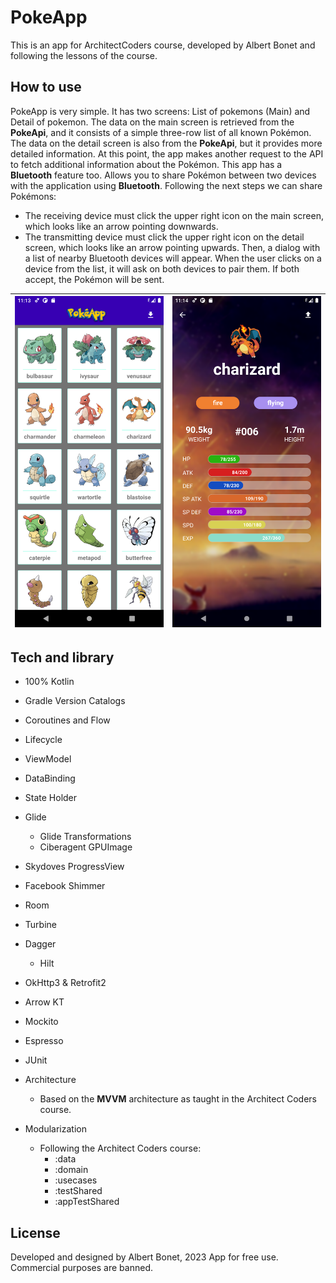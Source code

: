 
# **PokeApp**
This is an app for ArchitectCoders course, developed by Albert Bonet and following the lessons of the course.

## How to use
PokeApp is very simple. It has two screens: List of pokemons (Main) and Detail of pokemon. The data on the main screen is retrieved from the **PokeApi**, and it consists of a simple three-row list of all known Pokémon. The data on the detail screen is also from the **PokeApi**, but it provides more detailed information. At this point, the app makes another request to the API to fetch additional information about the Pokémon.
This app has a **Bluetooth** feature too. Allows you to share Pokémon between two devices with the application using **Bluetooth**. Following the next steps we can share Pokémons:

 -   The receiving device must click the upper right icon on the main screen, which looks like an arrow pointing downwards.
 - The transmitting device must click the upper right icon on the detail screen, which looks like an arrow pointing upwards. Then, a dialog with a list of nearby Bluetooth devices will appear. When the user clicks on a device from the list, it will ask on both devices to pair them. If both accept, the Pokémon will be sent.

|  ![Main screen](https://raw.githubusercontent.com/Abv1206/pokeapp/master/images/main_screen.png)|![Detail screen](https://raw.githubusercontent.com/Abv1206/pokeapp/master/images/detail_screen.png)  |
|--|--|

## Tech and library
- 100% Kotlin
- Gradle Version Catalogs
- Coroutines and Flow
- Lifecycle
- ViewModel
- DataBinding
- State Holder
- Glide
	- Glide Transformations
	- Ciberagent GPUImage
- Skydoves ProgressView
- Facebook Shimmer
- Room
- Turbine
- Dagger
	- Hilt
- OkHttp3 & Retrofit2
- Arrow KT
- Mockito
- Espresso
- JUnit

- Architecture
	- Based on the **MVVM** architecture as taught in the Architect Coders course.
- Modularization
	- Following the Architect Coders course:
		- :data
		- :domain
		- :usecases
		- :testShared
		- :appTestShared

## License
Developed and designed by Albert Bonet, 2023
App for free use. Commercial purposes are banned.
